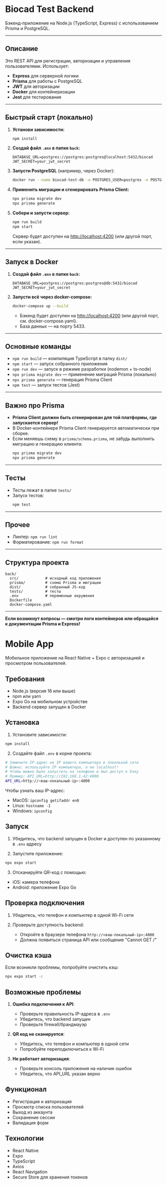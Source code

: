# Biocad Test Backend

Бэкенд-приложение на Node.js (TypeScript, Express) с использованием Prisma и PostgreSQL.

---

## Описание

Это REST API для регистрации, авторизации и управления пользователями. Использует:
- **Express** для серверной логики
- **Prisma** для работы с PostgreSQL
- **JWT** для авторизации
- **Docker** для контейнеризации
- **Jest** для тестирования

---

## Быстрый старт (локально)

1. **Установи зависимости:**
   ```sh
   npm install
   ```

2. **Создай файл `.env` в папке `back`:**
   ```
   DATABASE_URL=postgres://postgres:postgres@localhost:5432/biocad
   JWT_SECRET=your_jwt_secret
   ```

3. **Запусти PostgreSQL** (например, через Docker):
   ```sh
   docker run --name biocad-test-db -e POSTGRES_USER=postgres -e POSTGRES_PASSWORD=postgres -e POSTGRES_DB=biocad -p 5432:5432 -d postgres:15
   ```

4. **Применить миграции и сгенерировать Prisma Client:**
   ```sh
   npx prisma migrate dev
   npx prisma generate
   ```

5. **Собери и запусти сервер:**
   ```sh
   npm run build
   npm start
   ```
   Сервер будет доступен на [http://localhost:4200](http://localhost:4200) (или другой порт, если указан).

---

## Запуск в Docker

1. **Создай файл `.env` в папке `back`:**
   ```
   DATABASE_URL=postgres://postgres:postgres@db:5432/biocad
   JWT_SECRET=your_jwt_secret
   ```

2. **Запусти всё через docker-compose:**
   ```sh
   docker-compose up --build
   ```
   - Бэкенд будет доступен на [http://localhost:4200](http://localhost:4200) (или другой порт, см. docker-compose.yaml).
   - База данных — на порту 5433.

---

## Основные команды

- `npm run build` — компиляция TypeScript в папку `dist/`
- `npm start` — запуск собранного приложения
- `npm run dev` — запуск в режиме разработки (nodemon + ts-node)
- `npx prisma migrate dev` — применение миграций Prisma (локально)
- `npx prisma generate` — генерация Prisma Client
- `npm test` — запуск тестов (Jest)

---

## Важно про Prisma

- **Prisma Client должен быть сгенерирован для той платформы, где запускается сервер!**
- В Docker-контейнере Prisma Client генерируется автоматически при сборке.
- Если меняешь схему в `prisma/schema.prisma`, не забудь выполнить миграцию и генерацию клиента:
  ```sh
  npx prisma migrate dev
  npx prisma generate
  ```

---

## Тесты

- Тесты лежат в папке `tests/`
- Запуск тестов:
  ```sh
  npm test
  ```

---

## Прочее

- Линтер: `npm run lint`
- Форматирование: `npm run format`

---

## Структура проекта

```
back/
  src/            # исходный код приложения
  prisma/         # схема Prisma и миграции
  dist/           # собранный JS-код
  tests/          # тесты
  .env            # переменные окружения
  Dockerfile
  docker-compose.yaml
```

---

**Если возникнут вопросы — смотри логи контейнеров или обращайся к документации Prisma и Express!**

# Mobile App

Мобильное приложение на React Native + Expo с авторизацией и просмотром пользователей.

## Требования

- Node.js (версия 16 или выше)
- npm или yarn
- Expo Go на мобильном устройстве
- Backend сервер запущен в Docker

## Установка

1. Установите зависимости:
```bash
npm install
```

2. Создайте файл `.env` в корне проекта:
```bash
# Замените IP-адрес на IP вашего компьютера в локальной сети
# Важно: используйте IP компьютера, а не localhost!
# Чтобы можно было запустить на телефоне и был доступ к бэку
# Пример: API_URL=http://192.168.1.42:4000
API_URL=http://<ваш-локальный-ip>:4000
```

Чтобы узнать ваш IP-адрес:
- MacOS: `ipconfig getifaddr en0`
- Linux: `hostname -I`
- Windows: `ipconfig`

## Запуск

1. Убедитесь, что backend запущен в Docker и доступен по указанному в `.env` адресу

2. Запустите приложение:
```bash
npx expo start
```

3. Отсканируйте QR-код с помощью:
- iOS: камера телефона
- Android: приложение Expo Go

## Проверка подключения

1. Убедитесь, что телефон и компьютер в одной Wi-Fi сети

2. Проверьте доступность backend:
   - Откройте в браузере телефона `http://<ваш-локальный-ip>:4000`
   - Должна появиться страница API или сообщение "Cannot GET /"

## Очистка кэша

Если возникли проблемы, попробуйте очистить кэш:
```bash
npx expo start -c
```

## Возможные проблемы

1. **Ошибка подключения к API**:
   - Проверьте правильность IP-адреса в `.env`
   - Убедитесь, что backend запущен
   - Проверьте firewall/брандмауэр

2. **QR код не сканируется**:
   - Убедитесь, что телефон и компьютер в одной сети
   - Попробуйте переподключиться к Wi-Fi

3. **Не работает авторизация**:
   - Проверьте консоль приложения на наличие ошибок
   - Убедитесь, что API_URL указан верно

## Функционал

- Регистрация и авторизация
- Просмотр списка пользователей
- Выход из аккаунта
- Сохранение сессии
- Валидация форм

## Технологии

- React Native
- Expo
- TypeScript
- Axios
- React Navigation
- Secure Store для хранения токенов
